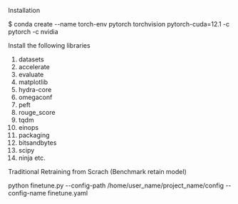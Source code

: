 Installation

$ conda create --name torch-env pytorch torchvision pytorch-cuda=12.1 -c pytorch -c nvidia


Install the following libraries 

1. datasets
2. accelerate
3. evaluate
4. matplotlib
5. hydra-core
6. omegaconf
7. peft
8. rouge_score
9. tqdm
10. einops
11. packaging
12. bitsandbytes
13. scipy
14. ninja
etc. 

Traditional Retraining from Scrach (Benchmark retain model)

python finetune.py --config-path /home/user_name/project_name/config --config-name finetune.yaml


